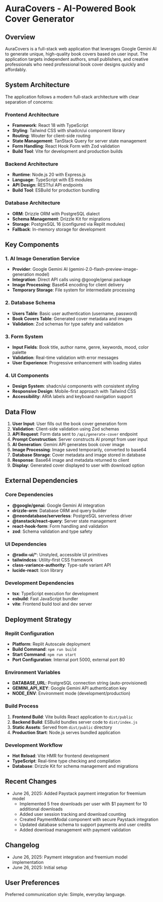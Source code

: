 # AuraCovers - AI-Powered Book Cover Generator

## Overview

AuraCovers is a full-stack web application that leverages Google Gemini AI to generate unique, high-quality book covers based on user input. The application targets independent authors, small publishers, and creative professionals who need professional book cover designs quickly and affordably.

## System Architecture

The application follows a modern full-stack architecture with clear separation of concerns:

### Frontend Architecture
- **Framework**: React 18 with TypeScript
- **Styling**: Tailwind CSS with shadcn/ui component library
- **Routing**: Wouter for client-side routing
- **State Management**: TanStack Query for server state management
- **Form Handling**: React Hook Form with Zod validation
- **Build Tool**: Vite for development and production builds

### Backend Architecture
- **Runtime**: Node.js 20 with Express.js
- **Language**: TypeScript with ES modules
- **API Design**: RESTful API endpoints
- **Build Tool**: ESBuild for production bundling

### Database Architecture
- **ORM**: Drizzle ORM with PostgreSQL dialect
- **Schema Management**: Drizzle Kit for migrations
- **Storage**: PostgreSQL 16 (configured via Replit modules)
- **Fallback**: In-memory storage for development

## Key Components

### 1. AI Image Generation Service
- **Provider**: Google Gemini AI (gemini-2.0-flash-preview-image-generation model)
- **Integration**: Direct API calls using @google/genai package
- **Image Processing**: Base64 encoding for client delivery
- **Temporary Storage**: File system for intermediate processing

### 2. Database Schema
- **Users Table**: Basic user authentication (username, password)
- **Book Covers Table**: Generated cover metadata and images
- **Validation**: Zod schemas for type safety and validation

### 3. Form System
- **Input Fields**: Book title, author name, genre, keywords, mood, color palette
- **Validation**: Real-time validation with error messages
- **User Experience**: Progressive enhancement with loading states

### 4. UI Components
- **Design System**: shadcn/ui components with consistent styling
- **Responsive Design**: Mobile-first approach with Tailwind CSS
- **Accessibility**: ARIA labels and keyboard navigation support

## Data Flow

1. **User Input**: User fills out the book cover generation form
2. **Validation**: Client-side validation using Zod schemas
3. **API Request**: Form data sent to `/api/generate-cover` endpoint
4. **Prompt Construction**: Server constructs AI prompt from user input
5. **AI Generation**: Gemini API generates book cover image
6. **Image Processing**: Image saved temporarily, converted to base64
7. **Database Storage**: Cover metadata and image stored in database
8. **Response**: Base64 image and metadata returned to client
9. **Display**: Generated cover displayed to user with download option

## External Dependencies

### Core Dependencies
- **@google/genai**: Google Gemini AI integration
- **drizzle-orm**: Database ORM and query builder
- **@neondatabase/serverless**: PostgreSQL serverless driver
- **@tanstack/react-query**: Server state management
- **react-hook-form**: Form handling and validation
- **zod**: Schema validation and type safety

### UI Dependencies
- **@radix-ui/***: Unstyled, accessible UI primitives
- **tailwindcss**: Utility-first CSS framework
- **class-variance-authority**: Type-safe variant API
- **lucide-react**: Icon library

### Development Dependencies
- **tsx**: TypeScript execution for development
- **esbuild**: Fast JavaScript bundler
- **vite**: Frontend build tool and dev server

## Deployment Strategy

### Replit Configuration
- **Platform**: Replit Autoscale deployment
- **Build Command**: `npm run build`
- **Start Command**: `npm run start`
- **Port Configuration**: Internal port 5000, external port 80

### Environment Variables
- **DATABASE_URL**: PostgreSQL connection string (auto-provisioned)
- **GEMINI_API_KEY**: Google Gemini API authentication key
- **NODE_ENV**: Environment mode (development/production)

### Build Process
1. **Frontend Build**: Vite builds React application to `dist/public`
2. **Backend Build**: ESBuild bundles server code to `dist/index.js`
3. **Static Assets**: Served from `dist/public` directory
4. **Production Start**: Node.js serves bundled application

### Development Workflow
- **Hot Reload**: Vite HMR for frontend development
- **TypeScript**: Real-time type checking and compilation
- **Database**: Drizzle Kit for schema management and migrations

## Recent Changes

- June 26, 2025: Added Paystack payment integration for freemium model
  - Implemented 5 free downloads per user with $1 payment for 10 additional downloads
  - Added user session tracking and download counting
  - Created PaymentModal component with secure Paystack integration
  - Updated database schema to support payments and user credits
  - Added download management with payment validation

## Changelog

- June 26, 2025: Payment integration and freemium model implementation
- June 26, 2025: Initial setup

## User Preferences

Preferred communication style: Simple, everyday language.